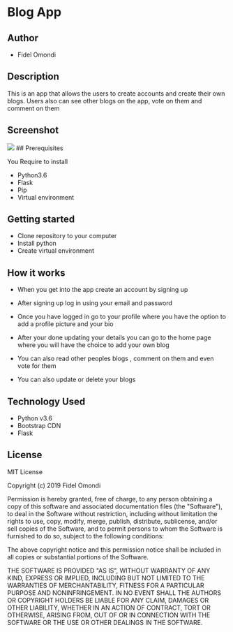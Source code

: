 # Blog App

## Author 

* Fidel Omondi

## Description

This is an app that allows the users to create accounts and create their own blogs. Users also can  see other blogs on the app, vote on them and comment on them
## Screenshot
<img src="https://scrn.li/uploads/7/7f/7f5/7f51/7f514/7f5140/7f514065-1868-0e41-8ce1-ee12f448cd17/1NF8TWFI1yXL8X">
## Prerequisites

You Require to install

* Python3.6
* Flask
* Pip
* Virtual environment

## Getting started

* Clone repository to your computer
* Install python
* Create virtual environment

## How it works

* When you get into the app create an account by signing up

* After signing up log in using your email and password

* Once you have logged in go to your profile where you have the option to add a profile picture and your bio

* After your done updating your details you can go to the home page where you will have the choice to add your own blog

* You can also read other peoples blogs , comment on them and even vote for them

* You can also update or delete your blogs 

## Technology Used

* Python v3.6
* Bootstrap CDN
* Flask



## License

MIT License

Copyright (c) 2019 Fidel Omondi

Permission is hereby granted, free of charge, to any person obtaining a copy
of this software and associated documentation files (the "Software"), to deal
in the Software without restriction, including without limitation the rights
to use, copy, modify, merge, publish, distribute, sublicense, and/or sell
copies of the Software, and to permit persons to whom the Software is
furnished to do so, subject to the following conditions:

The above copyright notice and this permission notice shall be included in all
copies or substantial portions of the Software.

THE SOFTWARE IS PROVIDED "AS IS", WITHOUT WARRANTY OF ANY KIND, EXPRESS OR
IMPLIED, INCLUDING BUT NOT LIMITED TO THE WARRANTIES OF MERCHANTABILITY,
FITNESS FOR A PARTICULAR PURPOSE AND NONINFRINGEMENT. IN NO EVENT SHALL THE
AUTHORS OR COPYRIGHT HOLDERS BE LIABLE FOR ANY CLAIM, DAMAGES OR OTHER
LIABILITY, WHETHER IN AN ACTION OF CONTRACT, TORT OR OTHERWISE, ARISING FROM,
OUT OF OR IN CONNECTION WITH THE SOFTWARE OR THE USE OR OTHER DEALINGS IN THE
SOFTWARE.

